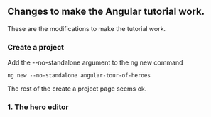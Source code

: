 ## Changes to make the Angular tutorial work.

These are the modifications to make the tutorial work.

### Create a project

Add the --no-standalone argument to the ng new command

`ng new --no-standalone angular-tour-of-heroes`


The rest of the create a project page seems ok.

### 1. The hero editor

